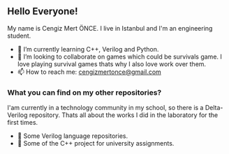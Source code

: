 ## Hello Everyone!

My name is Cengiz Mert ÖNCE. I live in Istanbul and I'm an engineering student.

- 🌱 I’m currently learning C++, Verilog and Python.
- 👯 I’m looking to collaborate on games which could be survivals game. I love playing survival games thats why I also love work over them.
- 📫 How to reach me: cengizmertonce@gmail.com

### What you can find on my other repositories?

I'am currently in a technology community in my school, so there is a Delta-Verilog repository. Thats all about the works I did in the laboratory for the first times.

- 🔭 Some Verilog language repositories.
- 🔭 Some of the C++ project for university assignments.
<!--
**CenMert/CenMert** is a ✨ _special_ ✨ repository because its `README.md` (this file) appears on your GitHub profile.

Here are some ideas to get you started:

- 🔭 I’m currently working on ...
- 🌱 I’m currently learning ...
- 👯 I’m looking to collaborate on ...
- 🤔 I’m looking for help with ...
- 💬 Ask me about ...
- 📫 How to reach me: ...
- 😄 Pronouns: ...
- ⚡ Fun fact: ...
-->
